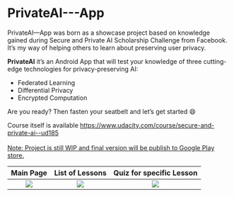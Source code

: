 # PrivateAI---App

PrivateAI—App was born as a showcase project based on knowledge gained during Secure and Private AI Scholarship Challenge from Facebook. It’s my way of helping others to learn about preserving user privacy.  

**PrivateAI** it’s an Android App that will test your knowledge of three cutting-edge technologies for privacy-preserving AI: 
- Federated Learning
- Differential Privacy
- Encrypted Computation

Are you ready? Then fasten your seatbelt and let’s get started :smile:

Course itself is available
https://www.udacity.com/course/secure-and-private-ai--ud185</br></br>
<ins>Note: Project is still WIP and final version will be publish to Google Play store.</ins>

Main Page             |  List of Lessons           |  Quiz for specific Lesson
:-------------------------:|:-------------------------:|:-------------------------:
![](https://user-images.githubusercontent.com/7014697/63378735-bb101b00-c347-11e9-942e-9e0023cd8986.png)  |  ![](https://user-images.githubusercontent.com/7014697/63378734-ba778480-c347-11e9-8ee1-e2659e3378dd.png)  |  ![](https://user-images.githubusercontent.com/7014697/63378733-ba778480-c347-11e9-9cb2-80287bf2ced7.png)




